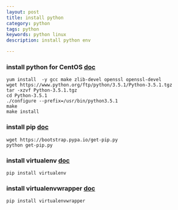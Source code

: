 ```yaml
---
layout: post
title: install python
category: python
tags: python
keywords: python linux
description: install python env

---
```

### install python for CentOS [doc](https://www.python.org/doc/)
```
yum install  -y gcc make zlib-devel openssl openssl-devel
wget https://www.python.org/ftp/python/3.5.1/Python-3.5.1.tgz
tar -xzvf Python-3.5.1.tgz
cd Python-3.5.1
./configure --prefix=/usr/bin/python3.5.1
make
make install
```
### install pip [doc](https://pip.pypa.io/en/stable/installing/)

```
wget https://bootstrap.pypa.io/get-pip.py
python get-pip.py
```

### install virtualenv [doc](https://virtualenv.readthedocs.org/en/latest/installation.html)
```
pip install virtualenv
```
### install virtualenvwrapper [doc](https://virtualenvwrapper.readthedocs.org/en/latest/)
```
pip install virtualenvwrapper
```
